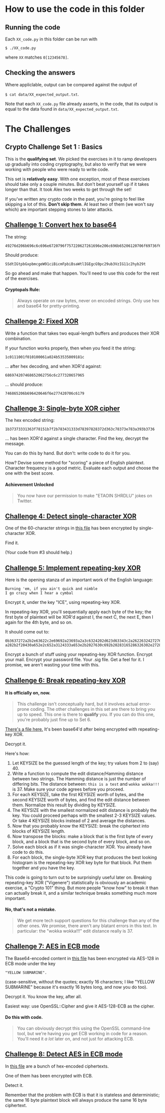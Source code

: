 # How to use the code in this folder

## Running the code

Each `XX_code.py` in this folder can be run with

`$ ./XX_code.py`

where `XX` matches `0[12345678]`.

## Checking the answers

Where appliclable, output can be compared against the output of

`$ cat data/XX_expected_output.txt`.

Note that each `XX_code.py` file already asserts, in the code, that its output
is equal to the data found in `data/XX_expected_output.txt`.

# The Challenges

## Crypto Challenge Set 1 : Basics

This is the **qualifying set**. We picked the exercises in it to ramp developers up gradually into coding cryptography, but also to verify that we were working with people who were ready to write code.

This set is **relatively easy**. With one exception, most of these exercises should take only a couple minutes. But don't beat yourself up if it takes longer than that. It took Alex two weeks to get through the set!

If you've written any crypto code in the past, you're going to feel like skipping a lot of this. **Don't skip them**. At least two of them (we won't say which) are important stepping stones to later attacks.


## [Challenge 1: Convert hex to base64](01_code.py)

The string:

    49276d206b696c6c696e6720796f757220627261696e206c696b65206120706f69736f6e6f7573206d757368726f6f6d

Should produce:

    SSdtIGtpbGxpbmcgeW91ciBicmFpbiBsaWtlIGEgcG9pc29ub3VzIG11c2hyb29t

So go ahead and make that happen. You'll need to use this code for the rest of the exercises.

#### Cryptopals Rule:

> Always operate on raw bytes, never on encoded strings. Only use hex and base64 for pretty-printing.


## [Challenge 2: Fixed XOR](02_code.py)

Write a function that takes two equal-length buffers and produces their XOR combination.

If your function works properly, then when you feed it the string:

    1c0111001f010100061a024b53535009181c

... after hex decoding, and when XOR'd against:

    686974207468652062756c6c277320657965

... should produce:

    746865206b696420646f6e277420706c6179


## [Challenge 3: Single-byte XOR cipher](03_code.py)

The hex encoded string:

    1b37373331363f78151b7f2b783431333d78397828372d363c78373e783a393b3736

... has been XOR'd against a single character. Find the key, decrypt the message.

You can do this by hand. But don't: write code to do it for you.

How? Devise some method for "scoring" a piece of English plaintext. Character frequency is a good metric. Evaluate each output and choose the one with the best score.

#### Achievement Unlocked

> You now have our permission to make "ETAOIN SHRDLU" jokes on Twitter.


## [Challenge 4: Detect single-character XOR](04_code.py)

One of the 60-character strings in [this file](data/04_input.txt) has been encrypted by single-character XOR.

Find it.

(Your code from #3 should help.)

## [Challenge 5: Implement repeating-key XOR](05_code.py)

Here is the opening stanza of an important work of the English language:

    Burning 'em, if you ain't quick and nimble
    I go crazy when I hear a cymbal

Encrypt it, under the key "ICE", using repeating-key XOR.

In repeating-key XOR, you'll sequentially apply each byte of the key; the first byte of plaintext will be XOR'd against I, the next C, the next E, then I again for the 4th byte, and so on.

It should come out to:

    0b3637272a2b2e63622c2e69692a23693a2a3c6324202d623d63343c2a26226324272765272
    a282b2f20430a652e2c652a3124333a653e2b2027630c692b20283165286326302e27282f

Encrypt a bunch of stuff using your repeating-key XOR function. Encrypt your mail. Encrypt your password file. Your .sig file. Get a feel for it. I promise, we aren't wasting your time with this.


## [Challenge 6: Break repeating-key XOR](06_code.py)

#### It is officially on, now.

> This challenge isn't conceptually hard, but it involves actual error-prone coding. The other challenges in this set are there to bring you up to speed. This one is there to **qualify** you. If you can do this one, you're probably just fine up to Set 6.

[There's a file here.](data/6.txt) It's been base64'd after being encrypted with repeating-key XOR.

Decrypt it.

Here's how:

1. Let KEYSIZE be the guessed length of the key; try values from 2 to (say) 40.
2. Write a function to compute the edit distance/Hamming distance between two strings. The Hamming distance is just the number of differing bits. The distance between: `this is a test` and `wokka wokka!!!` is 37. Make sure your code agrees before you proceed.
3. For each KEYSIZE, take the first KEYSIZE worth of bytes, and the second KEYSIZE worth of bytes, and find the edit distance between them. Normalize this result by dividing by KEYSIZE.
4. The KEYSIZE with the smallest normalized edit distance is probably the key. You could proceed perhaps with the smallest 2-3 KEYSIZE values. Or take 4 KEYSIZE blocks instead of 2 and average the distances.
5. Now that you probably know the KEYSIZE: break the ciphertext into blocks of KEYSIZE length.
6. Now transpose the blocks: make a block that is the first byte of every block, and a block that is the second byte of every block, and so on.
7. Solve each block as if it was single-character XOR. You already have code to do this.
8. For each block, the single-byte XOR key that produces the best looking histogram is the repeating-key XOR key byte for that block. Put them together and you have the key.

This code is going to turn out to be surprisingly useful later on. Breaking repeating-key XOR ("Vigenere") statistically is obviously an academic exercise, a "Crypto 101" thing. But more people "know how" to break it than can actually break it, and a similar technique breaks something much more important.

#### No, that's not a mistake.

> We get more tech support questions for this challenge than any of the other ones. We promise, there aren't any blatant errors in this text. In particular: the "wokka wokka!!!" edit distance really is 37.


## [Challenge 7: AES in ECB mode](07_code.py)

The Base64-encoded content in [this file](data/07_input.txt) has been encrypted via AES-128 in ECB mode under the key

    "YELLOW SUBMARINE".

(case-sensitive, without the quotes; exactly 16 characters; I like "YELLOW SUBMARINE" because it's exactly 16 bytes long, and now you do too).

Decrypt it. You know the key, after all.

Easiest way: use OpenSSL::Cipher and give it AES-128-ECB as the cipher.

#### Do this with code.

> You can obviously decrypt this using the OpenSSL command-line tool, but we're having you get ECB working in code for a reason. You'll need it _a lot_ later on, and not just for attacking ECB.


## [Challenge 8: Detect AES in ECB mode](08_code.py)

In [this file](data/08_input.txt) are a bunch of hex-encoded ciphertexts.

One of them has been encrypted with ECB.

Detect it.

Remember that the problem with ECB is that it is stateless and deterministic; the same 16 byte plaintext block will always produce the same 16 byte ciphertext.
